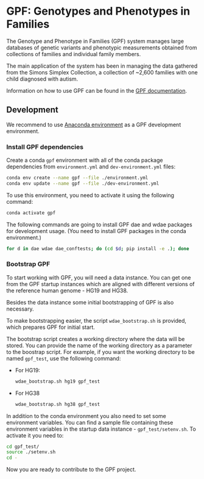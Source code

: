 # GPF: Genotypes and Phenotypes in Families

The Genotype and Phenotype in Families (GPF) system manages large databases
of genetic variants and phenotypic measurements obtained from collections
of families and individual family members.

The main application of the system has been in managing the data gathered from
the Simons Simplex Collection, a collection of ~2,600 families with one child
diagnosed with autism.

Information on how to use GPF can be found in the [GPF documentation](https://iossifovlab.com/gpfuserdocs/).

## Development

We recommend to use [Anaconda environment](https://www.anaconda.com/) as a GPF
development environment.

### Install GPF dependencies

Create a conda `gpf` environment with all of the conda package dependencies
from `environment.yml` and `dev-environment.yml` files:

```bash
conda env create --name gpf --file ./environment.yml
conda env update --name gpf --file ./dev-environment.yml
```

To use this environment, you need to activate it using the following command:

```bash
conda activate gpf
```

The following commands are going to install GPF dae and wdae packages for development
usage. (You need to install GPF packages in the conda environment.)

```bash
for d in dae wdae dae_conftests; do (cd $d; pip install -e .); done
```

### Bootstrap GPF

To start working with GPF, you will need a data instance. You can get one from
the GPF startup instances which are aligned with different versions of the
reference human genome - HG19 and HG38.

Besides the data instance some initial bootstrapping of GPF is also necessary.

To make bootstrapping easier, the script `wdae_bootstrap.sh` is provided,
which prepares GPF for initial start.

The bootstrap script creates a working directory where the data will be
stored. You can provide the name of the working directory as a parameter
to the boostrap script. For example, if you want the working directory to
be named `gpf_test`, use the following command:

* For HG19:
    ```bash
    wdae_bootstrap.sh hg19 gpf_test
    ```

* For HG38
    ```bash
    wdae_bootstrap.sh hg38 gpf_test
    ```

In addition to the conda environment you also need to set some environment
variables. You can find a sample file containing these environment variables in
the startup data instance - `gpf_test/setenv.sh`. To activate it you need to:

```bash
cd gpf_test/
source ./setenv.sh
cd -
```

Now you are ready to contribute to the GPF project.
